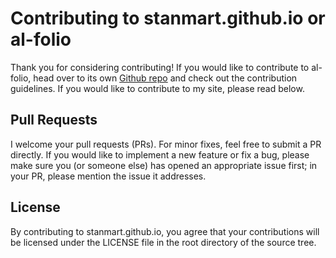 # Contributing to stanmart.github.io or al-folio
Thank you for considering contributing! If you would like to contribute to al-folio, head over to its own [Github repo](https://github.com/alshedivat/al-folio) and check out the contribution guidelines. If you would like to contribute to my site, please read below.


## Pull Requests
I welcome your pull requests (PRs).
For minor fixes, feel free to submit a PR directly.
If you would like to implement a new feature or fix a bug, please make sure you (or someone else) has opened an appropriate issue first; in your PR, please mention the issue it addresses.

## License
By contributing to stanmart.github.io, you agree that your contributions will be licensed
under the LICENSE file in the root directory of the source tree.
